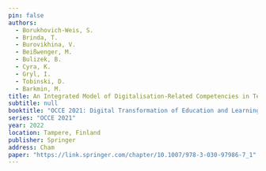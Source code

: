 ```yaml
---
pin: false
authors:
  - Borukhovich-Weis, S.
  - Brinda, T.
  - Burovikhina, V.
  - Beißwenger, M.
  - Bulizek, B.
  - Cyra, K.
  - Gryl, I.
  - Tobinski, D.
  - Barkmin, M.
title: An Integrated Model of Digitalisation-Related Competencies in Teacher Education
subtitle: null
booktitle: "OCCE 2021: Digital Transformation of Education and Learning - Past, Present and Future"
series: "OCCE 2021"
year: 2022
location: Tampere, Finland
publisher: Springer
address: Cham
paper: "https://link.springer.com/chapter/10.1007/978-3-030-97986-7_1"
---
```

